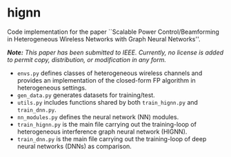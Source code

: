 # hignn
Code implementation for the paper ``Scalable Power Control/Beamforming in Heterogeneous Wireless Networks with Graph Neural Networks''.

***Note:*** *This paper has been submitted to IEEE. Currently, no license is added to permit copy, distribution, or modification in any form.*

- `envs.py` defines classes of heterogeneous wireless channels and provides an implementation of the closed-form FP algorithm in heterogeneous settings.
- `gen_data.py` generates datasets for training/test.
- `utils.py` includes functions shared by both `train_hignn.py` and `train_dnn.py`.
- `nn_modules.py` defines the neural network (NN) modules.
- `train_hignn.py` is the main file carrying out the training-loop of heterogeneous interference graph neural network (HIGNN).
- `train_dnn.py` is the main file carrying out the training-loop of deep neural networks (DNNs) as comparison.
